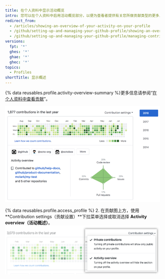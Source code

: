 ```yaml
---
title: 在个人资料中显示活动概览
intro: 您可以在个人资料中启用活动概览部分，以便为查看者提供有关您所做贡献类型的更多上下文。
redirect_from:
  - /articles/showing-an-overview-of-your-activity-on-your-profile
  - /github/setting-up-and-managing-your-github-profile/showing-an-overview-of-your-activity-on-your-profile
  - /github/setting-up-and-managing-your-github-profile/managing-contribution-graphs-on-your-profile/showing-an-overview-of-your-activity-on-your-profile
versions:
  fpt: '*'
  ghes: '*'
  ghae: '*'
  ghec: '*'
topics:
  - Profiles
shortTitle: 显示概述
---
```


{% data reusables.profile.activity-overview-summary %}更多信息请参阅“[在个人资料中查看贡献](/articles/viewing-contributions-on-your-profile)”。

![个人资料中的活动概览部分](/assets/images/help/profile/activity-overview-section.png)

{% data reusables.profile.access_profile %}
2. 在贡献图上方，使用 **Contribution settings（贡献设置）**下拉菜单选择或取消选择 **Activity overview（活动概述）**。 ![从贡献设置下拉菜单启用活动概览](/assets/images/help/profile/activity-overview.png)

